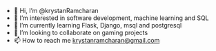 - 👋 Hi, I’m @krystanRamcharan
- 👀 I’m interested in software development, machine learning and SQL
- 🌱 I’m currently learning Flask, Django, msql and postgresql
- 💞️ I’m looking to collaborate on gaming projects
- 📫 How to reach me krystanramcharan@gmail.com

<!---
krystanRamcharan/krystanRamcharan is a ✨ special ✨ repository because its `README.md` (this file) appears on your GitHub profile.
You can click the Preview link to take a look at your changes.
--->
